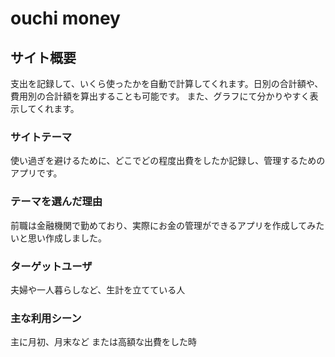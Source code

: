 # ouchi money

## サイト概要
支出を記録して、いくら使ったかを自動で計算してくれます。日別の合計額や、費用別の合計額を算出することも可能です。
また、グラフにて分かりやすく表示してくれます。

### サイトテーマ
使い過ぎを避けるために、どこでどの程度出費をしたか記録し、管理するためのアプリです。

### テーマを選んだ理由
前職は金融機関で勤めており、実際にお金の管理ができるアプリを作成してみたいと思い作成しました。

### ターゲットユーザ
夫婦や一人暮らしなど、生計を立てている人

### 主な利用シーン
主に月初、月末など
または高額な出費をした時
 
 